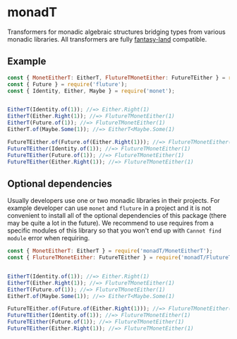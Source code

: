 # monadT

Transformers for monadic algebraic structures bridging types from various monadic libraries.
All transformers are fully [fantasy-land](https://github.com/fantasyland/fantasy-land) compatible.

## Example

```javascript
const { MonetEitherT: EitherT, FlutureTMonetEither: FutureTEither } = require('monadT');
const { Future } = require('fluture');
const { Identity, Either, Maybe } = require('monet');


EitherT(Identity.of(1)); //=> Either.Right(1)
EitherT(Either.Right(1)); //=> FlutureTMonetEither(1)
EitherT(Future.of(1)); //=> FlutureTMonetEither(1)
EitherT.of(Maybe.Some(1)); //=> EitherT<Maybe.Some(1)

FutureTEither.of(Future.of(Either.Right(1))); //=> FlutureTMonetEither(1)
FutureTEither(Identity.of(1)); //=> FlutureTMonetEither(1)
FutureTEither(Future.of(1)); //=> FlutureTMonetEither(1)
FutureTEither(Either.Right(1)); //=> FlutureTMonetEither(1)
```

## Optional dependencies

Usually developers use one or two monadic libraries in their projects. For example
developer can use `monet` and `fluture` in a project and it is not convenient
to install all of the optional dependencies of this package (there may be quite a lot in the future).
We recommend to use requires from a specific modules of this library so that
you won't end up with  `Cannot find module` error when requiring.

```javascript
const { MonetEitherT: EitherT } = require('monadT/MonetEitherT');
const { FlutureTMonetEither: FutureTEither } = require('monadT/FlutureTMonetEither');


EitherT(Identity.of(1)); //=> Either.Right(1)
EitherT(Either.Right(1)); //=> FlutureTMonetEither(1)
EitherT(Future.of(1)); //=> FlutureTMonetEither(1)
EitherT.of(Maybe.Some(1)); //=> EitherT<Maybe.Some(1)

FutureTEither.of(Future.of(Either.Right(1))); //=> FlutureTMonetEither(1)
FutureTEither(Identity.of(1)); //=> FlutureTMonetEither(1)
FutureTEither(Future.of(1)); //=> FlutureTMonetEither(1)
FutureTEither(Either.Right(1)); //=> FlutureTMonetEither(1)
```
